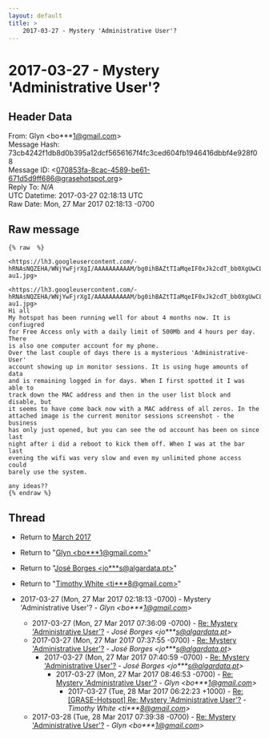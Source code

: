```yaml
---
layout: default
title: >
    2017-03-27 - Mystery 'Administrative User'?
---
```


# 2017-03-27 - Mystery 'Administrative User'?

## Header Data

From: Glyn \<bo***1@gmail.com\><br>
Message Hash: 73cb4242f1db8d0b395a12dcf5656167f4fc3ced604fb1946416dbbf4e928f08<br>
Message ID: \<070853fa-8cac-4589-be61-671d5d9ff686@grasehotspot.org\><br>
Reply To: _N/A_<br>
UTC Datetime: 2017-03-27 02:18:13 UTC<br>
Raw Date: Mon, 27 Mar 2017 02:18:13 -0700<br>

## Raw message

```
{% raw  %}

<https://lh3.googleusercontent.com/-hRNAsNQZEHA/WNjYwFjrXgI/AAAAAAAAAAM/bg0ihBAZtTIaMqeIF0xJk2cdT_bb0XgUwCLcB/s1600/rb-au1.jpg>

<https://lh3.googleusercontent.com/-hRNAsNQZEHA/WNjYwFjrXgI/AAAAAAAAAAM/bg0ihBAZtTIaMqeIF0xJk2cdT_bb0XgUwCLcB/s1600/rb-au1.jpg>
Hi all
My hotspot has been running well for about 4 months now. It is confiugred 
for Free Access only with a daily limit of 500Mb and 4 hours per day. There 
is also one computer account for my phone.
Over the last couple of days there is a mysterious 'Administrative-User' 
account showing up in monitor sessions. It is using huge amounts of data 
and is remaining logged in for days. When I first spotted it I was able to 
track down the MAC address and then in the user list block and disable, but 
it seems to have come back now with a MAC address of all zeros. In the 
attached image is the current monitor sessions screenshot - the business 
has only just opened, but you can see the od account has been on since last 
night after i did a reboot to kick them off. When I was at the bar last 
evening the wifi was very slow and even my unlimited phone access could 
barely use the system.

any ideas??
{% endraw %}
```

## Thread

+ Return to [March 2017](/archive/2017/03)

+ Return to "[Glyn <bo***1<span>@</span>gmail.com>](/authors/bo___1_at_gmail_com)"
+ Return to "[José Borges <jo***s<span>@</span>algardata.pt>](/authors/jo___s_at_algardata_pt)"
+ Return to "[Timothy White <ti***8<span>@</span>gmail.com>](/authors/ti___8_at_gmail_com)"

+ 2017-03-27 (Mon, 27 Mar 2017 02:18:13 -0700) - Mystery 'Administrative User'? - _Glyn \<bo***1@gmail.com\>_
  + 2017-03-27 (Mon, 27 Mar 2017 07:36:09 -0700) - [Re: Mystery 'Administrative User'?](/archive/2017/03/f74e2f3f6d486fa302da86e2fb723f84e48535629abd38996c3fb2759ab64c9b) - _José Borges \<jo***s@algardata.pt\>_
  + 2017-03-27 (Mon, 27 Mar 2017 07:37:55 -0700) - [Re: Mystery 'Administrative User'?](/archive/2017/03/a58ddabf113b22019d0b389c676cbd2dcac91c273c2c975654168f1a375207e8) - _José Borges \<jo***s@algardata.pt\>_
    + 2017-03-27 (Mon, 27 Mar 2017 07:40:59 -0700) - [Re: Mystery 'Administrative User'?](/archive/2017/03/f6329e8218d27056a9c0ea0f78dd0ef9012018b2d8798635f1b75c3117179099) - _José Borges \<jo***s@algardata.pt\>_
      + 2017-03-27 (Mon, 27 Mar 2017 08:46:53 -0700) - [Re: Mystery 'Administrative User'?](/archive/2017/03/fb65518626a401cc533fc0faedf0e214f7c036363b45c9a3beb6172b0216a4a5) - _Glyn \<bo***1@gmail.com\>_
        + 2017-03-27 (Tue, 28 Mar 2017 06:22:23 +1000) - [Re: [GRASE-Hotspot] Re: Mystery 'Administrative User'?](/archive/2017/03/8ed45a3712633768f6e2b4d6db42ee09284af7e4d2c8f2f0f0e55cb19f1f5822) - _Timothy White \<ti***8@gmail.com\>_
  + 2017-03-28 (Tue, 28 Mar 2017 07:39:38 -0700) - [Re: Mystery 'Administrative User'?](/archive/2017/03/ba805bfce12f52807acde7da7e802cfd6be3ab5b433390deb6c5cc9adba49bbc) - _Glyn \<bo***1@gmail.com\>_

